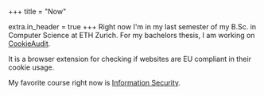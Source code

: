 +++
title = "Now"

extra.in_header = true
+++
Right now I'm in my last semester of my B.Sc. in Computer Science at ETH Zurich.
For my bachelors thesis, I am working on [CookieAudit](https://github.com/SzymonNastaly/CookieAudit).

It is a browser extension for checking if websites are EU compliant in their cookie usage.

My favorite course right now is [Information Security](https://infsec.ethz.ch/education/ss2024/infsec.html).
